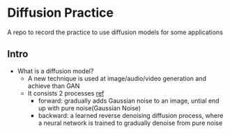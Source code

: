 # Diffusion Practice 

A repo to record the practice to use diffusion models for some applications

## Intro 

- What is a diffusion model?
    - A new technique is used at image/audio/video generation and achieve than GAN
    - It consists 2 processes [ref](https://huggingface.co/blog/annotated-diffusion)
        - forward: gradually adds Gaussian noise to an image, untial end up with pure noise(Gaussian Noise)
        - backward: a learned reverse denoising diffusion process, where a neural network is trained to gradually denoise from pure noise